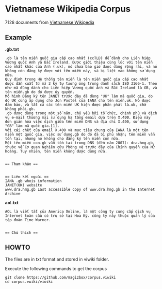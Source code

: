 # Vietnamese Wikipedia Corpus

7128 documents from [Vietnamese Wikipedia](https://vi.wikipedia.org/wiki/Wikipedia_ti%E1%BA%BFng_Vi%E1%BB%87t)

## Example

**.gb.txt**

```
.gb là tên miền quốc gia cấp cao nhất (ccTLD) để dành cho Liên hiệp Vương quốc Anh và Bắc Ireland. Được giới thiệu cùng lúc với tên miền cao nhất khác của Anh (.uk), nó chưa bao giờ được dùng rộng rãi, và nó không còn đăng ký được với tên miền này, và bị liệt vào không sử dụng nữa.
Quy định trong Hệ thống tên miền là tên miền quốc gia cấp cao nhất được dẫn xuất từ mã 2 ký tự tương ứng trong danh sách ISO 3166-1. Theo như mã đúng dành cho Liên hiệp Vương quốc Anh và Bắc Ireland là GB, và tên miền.gb do đó được ủy quyền.
Mô hình Đăng ký tên JANET trước đây đã dùng "UK" làm mã quốc gia, do đó UK cũng áp dụng cho Jon Postel của IANA cho tên miền.uk. Nó được đảm bảo, và tất cả các tên miền UK hiện được phân phát là.uk, chứ không phải.gb.
.gb được dùng trong một số năm, chủ yếu bởi tổ chức, chính phủ và dịch vụ e-mail thương mại sử dụng hạ tầng email dựa trên X.400. Điều này đơn giản hóa việc dịch giữa tên miền DNS và địa chỉ X.400, sử dụng "GB" làm mã quốc gia.[1].
Với cái chết của email X.400 và mục tiêu chung của IANA là một tên miền một quốc gia, việc sử dụng.gb do đó đã bị phủ nhận; tên miền vẫn tồn tại, nhưng nó không cho đăng ký tên miền con nữa.
Một tên miền con.gb vẫn tồn tại trong DNS (đến năm 2007): dra.hmg.gb, thuộc về Cơ quan Nghiên cứu Phòng vệ trước đây của Chính quyền của Nữ hoàng. Tuy nhiên, tên miền không được dùng nữa.


== Tham khảo ==


== Liên kết ngoài ==
IANA .gb whois information
JANET(UK) website
www.dra.hmg.gb Last accessible copy of www.dra.hmg.gb in the Internet Archive
```

**aol.txt**

```
AOL là viết tắt của America Online, là một công ty cung cấp dịch vụ Internet toàn cầu có trụ sở tại Hoa Kỳ. công ty này thuộc quản lý của tập đoàn Time Warner.


== Chú thích ==
```

## HOWTO

The files are in txt format and stored in viwiki folder.

Execute the following commands to get the corpus

```
git clone https://github.com/magizbox/corpus.viwiki
cd corpus.vwiki/viwiki
```